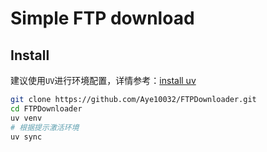 # Simple FTP download

## Install
建议使用`UV`进行环境配置，详情参考：[install uv](https://docs.astral.sh/uv/getting-started/installation/)

```bash
git clone https://github.com/Aye10032/FTPDownloader.git
cd FTPDownloader
uv venv
# 根据提示激活环境
uv sync
```